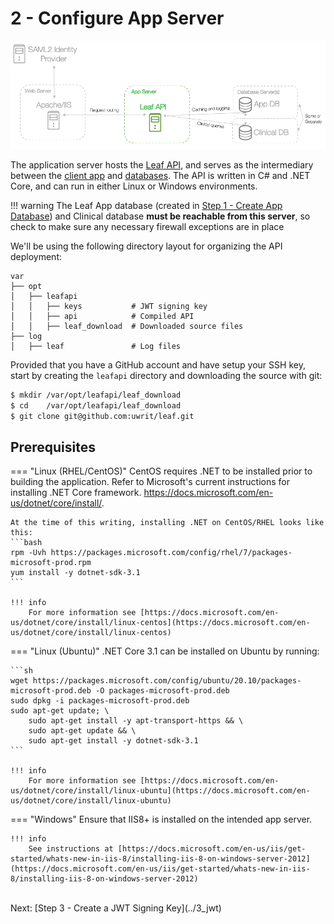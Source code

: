 # 2 - Configure App Server

![Infra](../images/infra_app_focus.png "Architecure-Focus-Example") 

The application server hosts the <a href="https://github.com/uwrit/leaf/tree/master/src/server" target="_blank">Leaf API</a>, and serves as the intermediary between the <a href="https://github.com/uwrit/leaf/tree/master/src/ui-client" target="_blank">client app</a> and <a href="https://github.com/uwrit/leaf/tree/master/src/db" target="_blank">databases</a>. The API is written in C# and .NET Core, and can run in either Linux or Windows environments. 

!!! warning
    The Leaf App database (created in [Step 1 - Create App Database](../1_app_db)) and Clinical database **must be reachable from this server**, so check to make sure any necessary firewall exceptions are in place

We'll be using the following directory layout for organizing the API deployment:  

```
var
├── opt
│   ├── leafapi
│   │   ├── keys           # JWT signing key
│   │   ├── api            # Compiled API
│   │   ├── leaf_download  # Downloaded source files
├── log
│   ├── leaf               # Log files
```

Provided that you have a GitHub account and have setup your SSH key, start by creating the `leafapi` directory and downloading the source with git:

```bash
$ mkdir /var/opt/leafapi/leaf_download
$ cd    /var/opt/leafapi/leaf_download
$ git clone git@github.com:uwrit/leaf.git
```

## Prerequisites

=== "Linux (RHEL/CentOS)"
    CentOS requires .NET to be installed prior to building the application. Refer to Microsoft's current instructions for installing .NET Core framework.
    <a href="https://docs.microsoft.com/en-us/dotnet/core/install/" target="_blank">https://docs.microsoft.com/en-us/dotnet/core/install/</a>.

    At the time of this writing, installing .NET on CentOS/RHEL looks like this:
    ```bash
    rpm -Uvh https://packages.microsoft.com/config/rhel/7/packages-microsoft-prod.rpm
    yum install -y dotnet-sdk-3.1
    ```

    !!! info 
        For more information see [https://docs.microsoft.com/en-us/dotnet/core/install/linux-centos](https://docs.microsoft.com/en-us/dotnet/core/install/linux-centos)

=== "Linux (Ubuntu)"
    .NET Core 3.1 can be installed on Ubuntu by running:

    ```sh
    wget https://packages.microsoft.com/config/ubuntu/20.10/packages-microsoft-prod.deb -O packages-microsoft-prod.deb
    sudo dpkg -i packages-microsoft-prod.deb
    sudo apt-get update; \
        sudo apt-get install -y apt-transport-https && \
        sudo apt-get update && \
        sudo apt-get install -y dotnet-sdk-3.1
    ```

    !!! info 
        For more information see [https://docs.microsoft.com/en-us/dotnet/core/install/linux-ubuntu](https://docs.microsoft.com/en-us/dotnet/core/install/linux-ubuntu)

=== "Windows"
    Ensure that IIS8+ is installed on the intended app server.
    
    !!! info
        See instructions at [https://docs.microsoft.com/en-us/iis/get-started/whats-new-in-iis-8/installing-iis-8-on-windows-server-2012](https://docs.microsoft.com/en-us/iis/get-started/whats-new-in-iis-8/installing-iis-8-on-windows-server-2012)


<br>
Next: [Step 3 - Create a JWT Signing Key](../3_jwt)